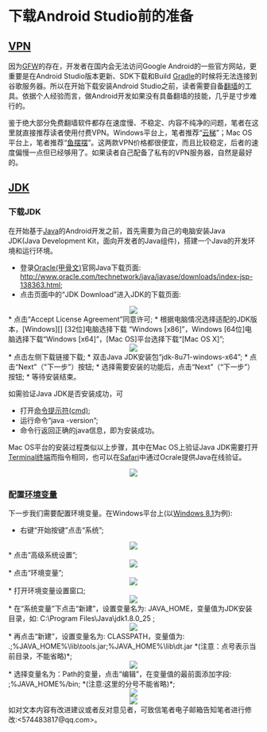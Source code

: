 # 下载Android Studio前的准备 
## [VPN]
因为[GFW]的存在，开发者在国内会无法访问Google Android的一些官方网站，更重要是在Android Studio版本更新、SDK下载和Build [Gradle]的时候将无法连接到谷歌服务器。所以在开始下载安装Android Studio之前，读者需要自备[翻墙]的工具。依据个人经验而言，做Android开发如果没有具备翻墙的技能，几乎是寸步难行的。  
鉴于绝大部分免费翻墙软件都存在速度慢、不稳定、内容不纯净的问题，笔者在这里就直接推荐读者使用付费VPN。Windows平台上，笔者推荐“[云梯]”；Mac OS平台上，笔者推荐“[鱼摆摆]”。这两款VPN价格都很便宜，而且比较稳定，后者的速度偏慢一点但已经够用了。如果读者自己配备了私有的VPN服务器，自然是最好的。

## [JDK]
### 下载JDK
在开始基于[Java]的Android开发之前，首先需要为自己的电脑安装Java JDK(Java Development Kit，面向开发者的Java组件)，搭建一个Java的开发环境和运行环境。  
* 登录[Oracle(甲骨文)]官网Java下载页面:
<http://www.oracle.com/technetwork/java/javase/downloads/index-jsp-138363.html>;
* 点击页面中的“JDK Download”进入JDK的下载页面:
<div align="center"><image src = https://raw.githubusercontent.com/Thelordofdream/Android-Introduction/master/images/001.png onload = 'this.width=400'/></div>
* 点击“Accept License Agreement”同意许可;
* 根据电脑情况选择适配的JDK版本，[Windows][] [32位]电脑选择下载 “Windows [x86]”，Windows [64位]电脑选择下载“Windows [x64]”，[Mac OS]平台选择下载“[Mac OS X]”;
<div align="center"><image src = https://raw.githubusercontent.com/Thelordofdream/Android-Introduction/master/images/002.png onload = 'this.width=400'/></div>
* 点击左侧下载链接下载;
* 双击Java JDK安装包“jdk-8u71-windows-x64”;
* 点击“Next”（"下一步"）按钮;
* 选择需要安装的功能后，点击“Next”（“下一步”）按钮;
* 等待安装结束。

如需验证Java JDK是否安装成功，可  

* 打开[命令提示符(cmd)];
* 运行命令“java -version”;
* 命令行返回正确的java信息，即为安装成功。

Mac OS平台的安装过程类似以上步骤，其中在Mac OS上验证Java JDK需要打开[Terminal终端]而指令相同，也可以在[Safari]中通过Ocrale提供Java在线验证。
<div align="center"><image src = https://raw.githubusercontent.com/Thelordofdream/Android-Introduction/master/images/011.png onload = 'this.width=500'/></div>
### 配置[环境变量]
下一步我们需要配置环境变量。在Windows平台上(以[Windows 8.1]为例):  
* 右键“开始按键”点击“系统”;
<div align="center"><image src = https://raw.githubusercontent.com/Thelordofdream/Android-Introduction/master/images/003.png onload = 'this.width=300'/></div>* 点击“高级系统设置”;
<div align="center"><image src = https://raw.githubusercontent.com/Thelordofdream/Android-Introduction/master/images/004.png onload = 'this.width=400'/></div>* 点击“环境变量”;
<div align="center"><image src = https://raw.githubusercontent.com/Thelordofdream/Android-Introduction/master/images/005.png onload = 'this.width=400'/></div>
* 打开环境变量设置窗口;
<div align="center"><image src = https://raw.githubusercontent.com/Thelordofdream/Android-Introduction/master/images/006.png onload = 'this.width=400'/></div>
* 在“系统变量”下点击“新建”，设置变量名为: JAVA_HOME，变量值为JDK安装目录，如: C:\Program Files\Java\jdk1.8.0_25 ;
<div align="center"><image src = https://raw.githubusercontent.com/Thelordofdream/Android-Introduction/master/images/007.png onload = 'this.width=400'/></div>
* 再点击“新建”，设置变量名为: CLASSPATH，变量值为: .;%JAVA_HOME%\lib\tools.jar;%JAVA_HOME%\lib\dt.jar *(注意：点号表示当前目录，不能省略)*;
<div align="center"><image src = https://raw.githubusercontent.com/Thelordofdream/Android-Introduction/master/images/008.png onload = 'this.width=400'/></div>
* 选择变量名为：Path的变量，点击“编辑”，在变量值的最前面添加字段: ;%JAVA_HOME%/bin; *(注意:这里的分号不能省略)*;  
<div align="center"><image src = https://raw.githubusercontent.com/Thelordofdream/Android-Introduction/master/images/009.png onload = 'this.width=400'/></div>
<div align="center"><image src = https://raw.githubusercontent.com/Thelordofdream/Android-Introduction/master/images/010.png onload = 'this.width=400'/></div>  
如对文本内容有改进建议或者反对意见者，可致信笔者电子邮箱告知笔者进行修改:<574483817@qq.com>。[VPN]:https://zh.wikipedia.org/wiki/虛擬私人網路
[GFW]:https://zh.wikipedia.org/wiki/防火长城
[Gradle]:https://zh.wikipedia.org/wiki/Gradle
[翻墙]:https://zh.wikipedia.org/wiki/突破网络审查
[云梯]:https://www.ytpub.com
[鱼摆摆]:https://ybb1024.com
[JDK]:https://zh.wikipedia.org/wiki/JDK
[Java]:https://zh.wikipedia.org/wiki/Java
[Oracle(甲骨文)]:https://zh.wikipedia.org/wiki/甲骨文公司
[Windows]:https://zh.wikipedia.org/wiki/Microsoft_Windows
[32位]:https://zh.wikipedia.org/wiki/32位元
[x86]:https://zh.wikipedia.org/wiki/X86
[64位]:https://zh.wikipedia.org/wiki/64位元
[x64]:https://zh.wikipedia.org/wiki/X86-64
[Mac OS]:https://zh.wikipedia.org/wiki/Mac_OS
[Mac OS X]:https://zh.wikipedia.org/wiki/OS_X
[命令提示符(cmd)]:https://zh.wikipedia.org/wiki/命令提示字元
[Terminal终端]:https://zh.wikipedia.org/wiki/终端_(OS_X)
[Safari]:https://zh.wikipedia.org/wiki/Safari
[环境变量]:https://zh.wikipedia.org/wiki/环境变量
[Windows 8.1]:https://zh.wikipedia.org/wiki/Windows_8.1